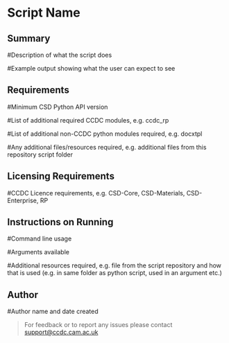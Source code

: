 # Script Name

## Summary

\#Description of what the script does

\#Example output showing what the user can expect to see

## Requirements

\#Minimum CSD Python API version

\#List of additional required CCDC modules, e.g. ccdc_rp

\#List of additional non-CCDC python modules required, e.g. docxtpl

\#Any additional files/resources required, e.g. additional files from this repository script folder

## Licensing Requirements

\#CCDC Licence requirements, e.g. CSD-Core, CSD-Materials, CSD-Enterprise, RP

## Instructions on Running

\#Command line usage

\#Arguments available

\#Additional resources required, e.g. file from the script repository and how that is used (e.g. in same folder as python script, used in an argument etc.)

## Author

\#Author name and date created

> For feedback or to report any issues please contact [support@ccdc.cam.ac.uk](mailto:support@ccdc.cam.ac.uk)